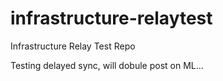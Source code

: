 # infrastructure-relaytest
Infrastructure Relay Test Repo

Testing delayed sync, will dobule post on ML...
